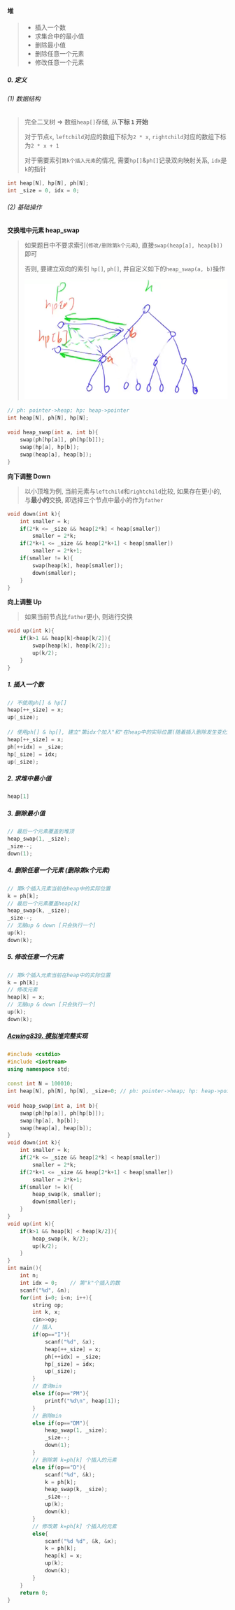 #### 堆

> - 插入一个数
> - 求集合中的最小值
> - 删除最小值
> - 删除任意一个元素
> - 修改任意一个元素

##### 0. 定义
###### (1) 数据结构
> 完全二叉树 => 数组`heap[]`存储, 从**下标 `1` 开始**
> 
> 对于节点`x`, `leftchild`对应的数组下标为`2 * x`, `rightchild`对应的数组下标为`2 * x + 1`
> 
> 对于需要索引`第k个插入元素`的情况, 需要`hp[]`&`ph[]`记录双向映射关系, `idx`是`k`的指针

```CPP
int heap[N], hp[N], ph[N];
int _size = 0, idx = 0;
```

###### (2) 基础操作
**交换堆中元素 heap_swap**
> 如果题目中不要求索引(`修改/删除第k个元素`), 直接`swap(heap[a], heap[b])`即可
> 
> 否则, 要建立双向的索引 `hp[]`, `ph[]`, 并自定义如下的`heap_swap(a, b)`操作
> 
> ![acwing-模拟堆](/appendix/acwing-%E6%A8%A1%E6%8B%9F%E5%A0%86.png)

```CPP
// ph: pointer->heap; hp: heap->pointer
int heap[N], ph[N], hp[N];

void heap_swap(int a, int b){
    swap(ph[hp[a]], ph[hp[b]]);
    swap(hp[a], hp[b]);
    swap(heap[a], heap[b]);
}
```

**向下调整 Down**
> 以小顶堆为例, 当前元素与`leftchild`和`rightchild`比较, 如果存在更小的, 与**最小的**交换, 即选择三个节点中最小的作为`father`
```CPP
void down(int k){
    int smaller = k;
    if(2*k <= _size && heap[2*k] < heap[smaller])
        smaller = 2*k;
    if(2*k+1 <= _size && heap[2*k+1] < heap[smaller])
        smaller = 2*k+1;
    if(smaller != k){
        swap(heap[k], heap[smaller]);
        down(smaller);
    }
}
```
**向上调整 Up**
> 如果当前节点比`father`更小, 则进行交换
```CPP
void up(int k){
    if(k>1 && heap[k]<heap[k/2]){
        swap(heap[k], heap[k/2]);
        up(k/2);
    }
}
```

##### 1. 插入一个数
```CPP
// 不使用ph[] & hp[]
heap[++_size] = x;
up(_size);

// 使用ph[] & hp[], 建立"第idx个加入"和"在heap中的实际位置(随着插入删除发生变化)"的映射
heap[++_size] = x;
ph[++idx] = _size;
hp[_size] = idx;
up(_size);
```

##### 2. 求堆中最小值
```CPP
heap[1]
```

##### 3. 删除最小值
```CPP
// 最后一个元素覆盖到堆顶
heap_swap(1, _size);
_size--;
down(1);
```

##### 4. 删除任意一个元素 (删除第k个元素)
```CPP
// 第k个插入元素当前在heap中的实际位置
k = ph[k];
// 最后一个元素覆盖heap[k]
heap_swap(k, _size);
_size--;
// 无脑up & down [只会执行一个]
up(k);
down(k);
```

##### 5. 修改任意一个元素
```CPP
// 第k个插入元素当前在heap中的实际位置
k = ph[k];
// 修改元素
heap[k] = x;
// 无脑up & down [只会执行一个]
up(k);
down(k);
```

##### [Acwing839. 模拟堆](https://www.acwing.com/problem/content/841/)完整实现
```CPP
#include <cstdio>
#include <iostream>
using namespace std;

const int N = 100010;
int heap[N], ph[N], hp[N], _size=0; // ph: pointer->heap; hp: heap->pointer

void heap_swap(int a, int b){
    swap(ph[hp[a]], ph[hp[b]]);
    swap(hp[a], hp[b]);
    swap(heap[a], heap[b]);
}
void down(int k){
    int smaller = k;
    if(2*k <= _size && heap[2*k] < heap[smaller])
        smaller = 2*k;
    if(2*k+1 <= _size && heap[2*k+1] < heap[smaller])
        smaller = 2*k+1;
    if(smaller != k){
        heap_swap(k, smaller);
        down(smaller);
    }
}
void up(int k){
    if(k>1 && heap[k] < heap[k/2]){
        heap_swap(k, k/2);
        up(k/2);
    }
}
int main(){
    int n;
    int idx = 0;    // 第"k"个插入的数
    scanf("%d", &n);
    for(int i=0; i<n; i++){
        string op;
        int k, x;
        cin>>op;
        // 插入
        if(op=="I"){
            scanf("%d", &x);
            heap[++_size] = x;
            ph[++idx] = _size;
            hp[_size] = idx;
            up(_size);
        }
        // 查询min
        else if(op=="PM"){
            printf("%d\n", heap[1]);
        }
        // 删除min
        else if(op=="DM"){
            heap_swap(1, _size);
            _size--;
            down(1);
        }
        // 删除第 k=ph[k] 个插入的元素
        else if(op=="D"){
            scanf("%d", &k);
            k = ph[k];
            heap_swap(k, _size);
            _size--;
            up(k);
            down(k);
        }
        // 修改第 k=ph[k] 个插入的元素
        else{
            scanf("%d %d", &k, &x);
            k = ph[k];
            heap[k] = x;
            up(k);
            down(k);
        }
    }
    return 0;
}
```